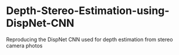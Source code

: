 # Depth-Stereo-Estimation-using-DispNet-CNN
Reproducing the DispNet CNN used for depth estimation from stereo camera photos
